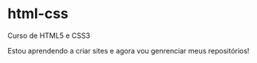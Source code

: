 # html-css
Curso de HTML5 e CSS3

Estou aprendendo a criar sites e agora vou genrenciar meus repositórios!
